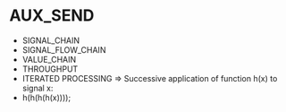 AUX_SEND
========
* SIGNAL_CHAIN
* SIGNAL_FLOW_CHAIN
* VALUE_CHAIN
* THROUGHPUT
* ITERATED PROCESSING => Successive application of function h(x) to signal x:
*   h(h(h(h(x))));
